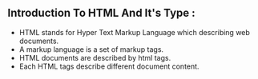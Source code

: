 ## Introduction To HTML And It's Type :

- HTML stands for Hyper Text Markup Language which describing web documents.
- A markup language is a set of markup tags.
- HTML documents are described by html tags.
- Each HTML tags describe different document content.

